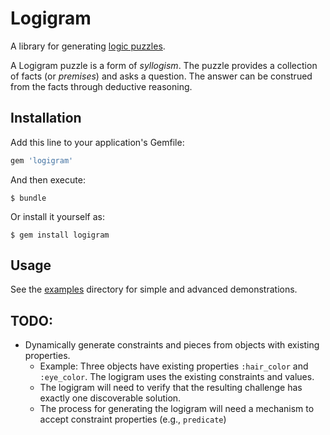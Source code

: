 # Logigram

A library for generating [logic puzzles](https://en.wikipedia.org/wiki/Logic_puzzle).

A Logigram puzzle is a form of *syllogism*. The puzzle provides a collection of facts (or *premises*) and asks a question. The answer can be construed from the facts through deductive reasoning.

## Installation

Add this line to your application's Gemfile:

```ruby
gem 'logigram'
```

And then execute:

    $ bundle

Or install it yourself as:

    $ gem install logigram

## Usage

See the [examples](examples) directory for simple and advanced demonstrations.

## TODO:

- Dynamically generate constraints and pieces from objects with existing properties.
    - Example: Three objects have existing properties `:hair_color` and `:eye_color`. The logigram uses the existing constraints
      and values.
    - The logigram will need to verify that the resulting challenge has exactly one discoverable solution.
    - The process for generating the logigram will need a mechanism to accept constraint properties (e.g., `predicate`)
